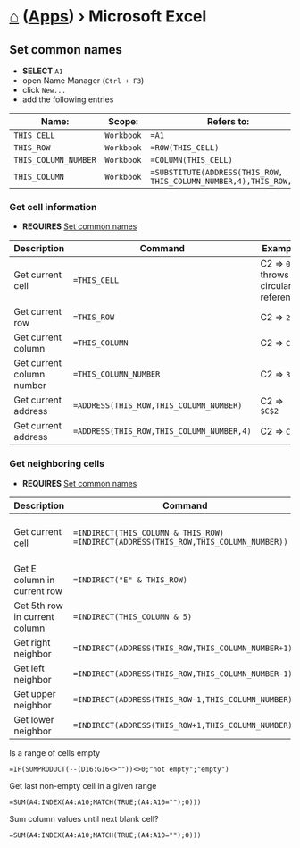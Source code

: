 # [⌂](../README.md) ([Apps](../README.md#apps)) › **Microsoft Excel**


## Set common names

- **SELECT** `A1`
- open Name Manager (`Ctrl + F3`)
- click `New...`
- add the following entries

Name: | Scope: | Refers to:
--- | --- | ---
`THIS_CELL` | `Workbook` | `=A1`
`THIS_ROW` | `Workbook` | `=ROW(THIS_CELL)`
`THIS_COLUMN_NUMBER` | `Workbook` | `=COLUMN(THIS_CELL)`
`THIS_COLUMN` | `Workbook` | `=SUBSTITUTE(ADDRESS(THIS_ROW, THIS_COLUMN_NUMBER,4),THIS_ROW,"")`


### Get cell information

- **REQUIRES** [Set common names](#set-common-names)

Description | Command | Example
--- | --- | ---
Get current cell | `=THIS_CELL` | C2 => `0` <br> throws circular reference
Get current row | `=THIS_ROW` | C2 => `2`
Get current column | `=THIS_COLUMN` | C2 => `C`
Get current column number | `=THIS_COLUMN_NUMBER` | C2 => `3`
Get current address | `=ADDRESS(THIS_ROW,THIS_COLUMN_NUMBER)` | C2 => `$C$2`
Get current address | `=ADDRESS(THIS_ROW,THIS_COLUMN_NUMBER,4)` | C2 => `C2`


### Get neighboring cells

- **REQUIRES** [Set common names](#set-common-names)

Description | Command | Example
--- | --- | ---
Get current cell | `=INDIRECT(THIS_COLUMN & THIS_ROW)` <br> `=INDIRECT(ADDRESS(THIS_ROW,THIS_COLUMN_NUMBER))` | C2 => `=C2` <br> throws circular reference
Get E column in current row | `=INDIRECT("E" & THIS_ROW)` | C2 => `=E2`
Get 5th row in current column | `=INDIRECT(THIS_COLUMN & 5)` | C2 => `=C5`
Get right neighbor | `=INDIRECT(ADDRESS(THIS_ROW,THIS_COLUMN_NUMBER+1))` | C2 => `=C3`
Get left neighbor | `=INDIRECT(ADDRESS(THIS_ROW,THIS_COLUMN_NUMBER-1))` | C2 => `=C1`
Get upper neighbor | `=INDIRECT(ADDRESS(THIS_ROW-1,THIS_COLUMN_NUMBER))` | C2 => `=B2`
Get lower neighbor | `=INDIRECT(ADDRESS(THIS_ROW+1,THIS_COLUMN_NUMBER))` | C2 => `=D2`


Is a range of cells empty
```
=IF(SUMPRODUCT(--(D16:G16<>""))<>0;"not empty";"empty")
```

Get last non-empty cell in a given range
```
=SUM(A4:INDEX(A4:A10;MATCH(TRUE;(A4:A10="");0)))
```

Sum column values until next blank cell?
```
=SUM(A4:INDEX(A4:A10;MATCH(TRUE;(A4:A10="");0)))
```